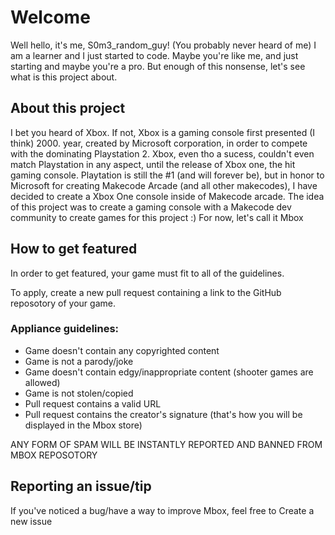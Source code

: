 # Welcome

Well hello, it's me, S0m3_random_guy! (You probably never heard of me)
I am a learner and I just started to code.
Maybe you're like me, and just starting and maybe you're a pro.
But enough of this nonsense, let's see what is this project about.

## About this project

I bet you heard of Xbox. If not, Xbox is a gaming console first presented (I think) 2000. year, created by Microsoft corporation, in order to compete with the dominating Playstation 2. Xbox, even tho a sucess, couldn't even match Playstation in any aspect, until the release of Xbox one, the hit gaming console. Playtation is still the #1 (and will forever be), but in honor to Microsoft for creating Makecode Arcade (and all other makecodes), I have decided to create a Xbox One console inside of Makecode arcade. The idea of this project was to create a gaming console with a Makecode dev community to create games for this project :) For now, let's call it Mbox

## How to get featured

In order to get featured, your game must fit to all of the guidelines.

To apply, create a new pull request containing a link to the GitHub reposotory of your game.

### Appliance guidelines:
- Game doesn't contain any copyrighted content
- Game is not a parody/joke
- Game doesn't contain edgy/inappropriate content (shooter games are allowed)
- Game is not stolen/copied
- Pull request contains a valid URL
- Pull request contains the creator's signature (that's how you will be displayed in the Mbox store)

ANY FORM OF SPAM WILL BE INSTANTLY REPORTED AND BANNED FROM MBOX REPOSOTORY

## Reporting an issue/tip

If you've noticed a bug/have a way to improve Mbox, feel free to Create a new issue
